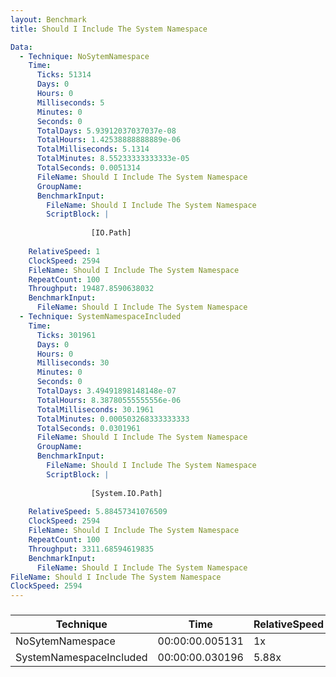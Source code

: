 ```yaml
---
layout: Benchmark
title: Should I Include The System Namespace

Data: 
  - Technique: NoSytemNamespace
    Time: 
      Ticks: 51314
      Days: 0
      Hours: 0
      Milliseconds: 5
      Minutes: 0
      Seconds: 0
      TotalDays: 5.93912037037037e-08
      TotalHours: 1.42538888888889e-06
      TotalMilliseconds: 5.1314
      TotalMinutes: 8.55233333333333e-05
      TotalSeconds: 0.0051314
      FileName: Should I Include The System Namespace
      GroupName: 
      BenchmarkInput: 
        FileName: Should I Include The System Namespace
        ScriptBlock: |
          
                  [IO.Path]
              
    RelativeSpeed: 1
    ClockSpeed: 2594
    FileName: Should I Include The System Namespace
    RepeatCount: 100
    Throughput: 19487.8590638032
    BenchmarkInput: 
      FileName: Should I Include The System Namespace
  - Technique: SystemNamespaceIncluded
    Time: 
      Ticks: 301961
      Days: 0
      Hours: 0
      Milliseconds: 30
      Minutes: 0
      Seconds: 0
      TotalDays: 3.49491898148148e-07
      TotalHours: 8.38780555555556e-06
      TotalMilliseconds: 30.1961
      TotalMinutes: 0.000503268333333333
      TotalSeconds: 0.0301961
      FileName: Should I Include The System Namespace
      GroupName: 
      BenchmarkInput: 
        FileName: Should I Include The System Namespace
        ScriptBlock: |
          
                  [System.IO.Path]
              
    RelativeSpeed: 5.88457341076509
    ClockSpeed: 2594
    FileName: Should I Include The System Namespace
    RepeatCount: 100
    Throughput: 3311.68594619835
    BenchmarkInput: 
      FileName: Should I Include The System Namespace
FileName: Should I Include The System Namespace
ClockSpeed: 2594
---
```



### 


|Technique              |Time           |RelativeSpeed|Throughput|
|-----------------------|---------------|-------------|----------|
|NoSytemNamespace       |00:00:00.005131|1x           |19487.86/s|
|SystemNamespaceIncluded|00:00:00.030196|5.88x        |3311.69/s |
